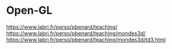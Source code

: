 # Open-GL
 
https://www.labri.fr/perso/pbenard/teaching/
https://www.labri.fr/perso/pbenard/teaching/mondes3d/
https://www.labri.fr/perso/pbenard/teaching/mondes3d/td3.html
